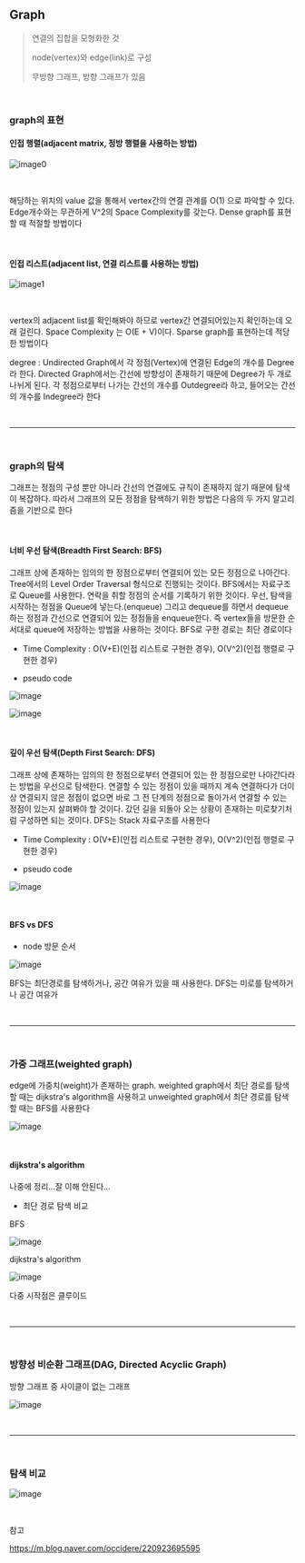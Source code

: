 ## Graph
> 연결의 집합을 모형화한 것
>
> node(vertex)와 edge(link)로 구성
>
> 무방향 그래프, 방향 그래프가 있음



</br>


### graph의 표현

#### 인접 행렬(adjacent matrix, 정방 행렬을 사용하는 방법)

![image0](./matrix.png)

</br>

해당하는 위치의 value 값을 통해서 vertex간의 연결 관계를 O(1) 으로 파악할 수 있다. Edge개수와는 무관하게 V^2의 Space Complexity를 갖는다. Dense graph를 표현할 때 적절할 방법이다



</br>

#### 인접 리스트(adjacent list, 연결 리스트를 사용하는 방법)

![image1](./list.png)



</br>

vertex의 adjacent list를 확인해봐야 하므로 vertex간 연결되어있는지 확인하는데 오래 걸린다. Space Complexity 는 O(E + V)이다. Sparse graph를 표현하는데 적당한 방법이다

degree : Undirected Graph에서 각 정점(Vertex)에 연결된 Edge의 개수를 Degree라 한다. Directed Graph에서는 간선에 방향성이 존재하기 때문에 Degree가 두 개로 나뉘게 된다. 각 정점으로부터 나가는 간선의 개수를 Outdegree라 하고, 들어오는 간선의 개수를 Indegree라 한다



</br>

-----

</br>

### graph의 탐색

그래프는 정점의 구성 뿐만 아니라 간선의 연결에도 규칙이 존재하지 않기 때문에 탐색이 복잡하다. 따라서 그래프의 모든 정점을 탐색하기 위한 방법은 다음의 두 가지 알고리즘을 기반으로 한다



</br>

#### 너비 우선 탐색(Breadth First Search: BFS)

그래프 상에 존재하는 임의의 한 정점으로부터 연결되어 있는 모든 정점으로 나아간다. Tree에서의 Level Order Traversal 형식으로 진행되는 것이다. BFS에서는 자료구조로 Queue를 사용한다. 연락을 취할 정점의 순서를 기록하기 위한 것이다. 우선, 탐색을 시작하는 정점을 Queue에 넣는다.(enqueue) 그리고 dequeue를 하면서 dequeue하는 정점과 간선으로 연결되어 있는 정점들을 enqueue한다. 즉 vertex들을 방문한 순서대로 queue에 저장하는 방법을 사용하는 것이다. BFS로 구한 경로는 최단 경로이다

* Time Complexity : O(V+E)(인접 리스트로 구현한 경우), O(V^2)(인접 행렬로 구현한 경우)

* pseudo code

![image](./BFSsub.png)

![image](BFSpseudo.png)



</br>

#### 깊이 우선 탐색(Depth First Search: DFS)

그래프 상에 존재하는 임의의 한 정점으로부터 연결되어 있는 한 정점으로만 나아간다라는 방법을 우선으로 탐색한다. 연결할 수 있는 정점이 있을 때까지 계속 연결하다가 더이상 연결되지 않은 정점이 없으면 바로 그 전 단계의 정점으로 돌아가서 연결할 수 있는 정점이 있는지 살펴봐야 할 것이다. 갔던 길을 되돌아 오는 상황이 존재하는 미로찾기처럼 구성하면 되는 것이다. DFS는 Stack 자료구조를 사용한다

* Time Complexity : O(V+E)(인접 리스트로 구현한 경우), O(V^2)(인접 행렬로 구현한 경우)

* pseudo code

![image](DFSpseudo.png)



</br>

#### BFS vs DFS

* node 방문 순서

![image](BFSVSDFS.png)

BFS는 최단경로를 탐색하거나, 공간 여유가 있을 때 사용한다. DFS는 미로를 탐색하거나 공간 여유가



</br>

-----

</br>

### 가중 그래프(weighted graph)

edge에 가중치(weight)가 존재하는 graph. weighted graph에서 최단 경로를 탐색 할 때는 dijkstra's algorithm을 사용하고 unweighted graph에서 최단 경로를 탐색 할 때는 BFS를 사용한다

![image](weighted.png)



</br>

#### dijkstra's algorithm

나중에 정리...잘 이해 안된다...

* 최단 경로 탐색 비교



BFS

![image](shortByBFS.png)

dijkstra's algorithm


![image](shortByDijkstra.png)

다중 시작점은 클루이드



</br>

-----

</br>

### 방향성 비순환 그래프(DAG, Directed Acyclic Graph)

방향 그래프 중 사이클이 없는 그래프

![image](./dag.png)



</br>

-----

</br>

### 탐색 비교

![image](comparison.png)



</br>

참고

https://m.blog.naver.com/occidere/220923695595
